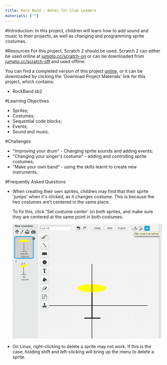 ```yaml
---
title: Rock Band — Notes for Club Leaders
materials: [""]
---
```


#Introduction:
In this project, children will learn how to add sound and music to their projects, as well as changing and programming sprite costumes.

#Resources
For this project, Scratch 2 should be used. Scratch 2 can either be used online at [jumpto.cc/scratch-on](http://jumpto.cc/scratch-on) or can be downloaded from [jumpto.cc/scratch-off](http://jumpto.cc/scratch-off) and used offline.

You can find a completed version of this project <a href="http://scratch.mit.edu/projects/26741186/#editor">online</a>, or it can be downloaded by clicking the 'Download Project Materials' link for this project, which contains:

+ RockBand.sb2

#Learning Objectives
+ Sprites;
+ Costumes;
+ Sequential code blocks;
+ Events;
+ Sound and music.

#Challenges
+ "Improving your drum" - Changing sprite sounds and adding events;
+ "Changing your singer's costume" - adding and controlling sprite costumes;
+ "Make your own band" - using the skills learnt to create new instruments.

#Frequently Asked Questions
+ When creating their own sprites, children may find that their sprite 'jumps' when it's clicked, as it changes costume. This is because the two costumes are't centered in the same place.

	To fix this, click 'Set costume center' on _both_ sprites, and make sure they are centered at the same point in both costumes.

	![screenshot](band-center.png)

+ On Linux, right-clicking to delete a sprite may not work. If this is the case, holding shift and left-clicking will bring up the menu to delete a sprite.